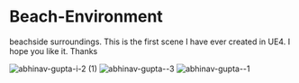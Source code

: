 # Beach-Environment

beachside surroundings. This is the first scene I have ever created in UE4. I hope you like it. Thanks

![abhinav-gupta-i-2 (1)](https://github.com/abhistorm/Beach-Environment/assets/74293846/361cc035-cec2-4f98-a6ce-5e0a0e868737)
![abhinav-gupta--3](https://github.com/abhistorm/Beach-Environment/assets/74293846/aa552b3c-5d45-4299-831d-ac69984054fa)
![abhinav-gupta--1](https://github.com/abhistorm/Beach-Environment/assets/74293846/473cc2be-fa98-413f-b674-dab75bd17467)
